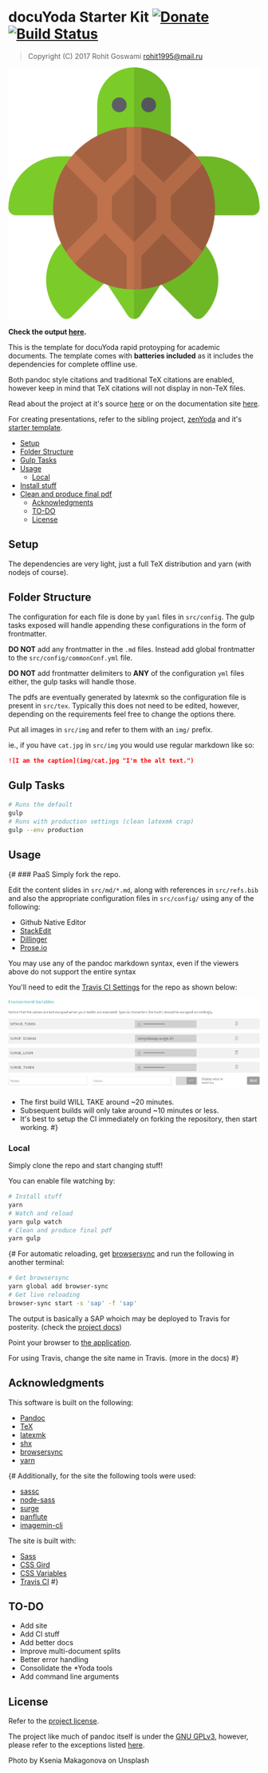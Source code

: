 # docuYoda Starter Kit [![Donate](https://img.shields.io/badge/Donate-PayPal-blue.svg?style=for-the-badge)](https://www.paypal.me/HaoZeke/) [![Build Status](https://semaphoreci.com/api/v1/haozeke/docuyoda_starter/branches/master/badge.svg)](https://semaphoreci.com/haozeke/docuyoda_starter)

> Copyright (C) 2017  Rohit Goswami <rohit1995@mail.ru>

![](src/img/turtle.png "Pandoc Papers for turtles")

**Check the output [here](sap/pdf/spooky-action.pdf).**

This is the template for docuYoda rapid protoyping for academic documents.
The template comes with **batteries included** as it includes the dependencies for complete offline use. 

Both pandoc style citations and traditional TeX citations are enabled, however keep in mind that TeX citations will not display in non-TeX files.

Read about the project at it's source [here](https://www.github.com/HaoZeke/docuYoda) or on the documentation site [here](https://docuyoda.surge.sh).

For creating presentations, refer to the sibling project, [zenYoda](http://zenyoda.surge.sh/) and it's [starter template](http://zenyodasap.surge.sh/).


  - [Setup](#setup)
  - [Folder Structure](#folder-structure)
  - [Gulp Tasks](#gulp-tasks)
  - [Usage](#usage)
    - [Local](#local)
- [Install stuff](#install-stuff)
- [Clean and produce final pdf](#clean-and-produce-final-pdf)
  - [Acknowledgments](#acknowledgments)
  - [TO-DO](#to-do)
  - [License](#license)


## Setup
The dependencies are very light, just a full TeX distribution and yarn (with nodejs of course).

## Folder Structure
The configuration for each file is done by `yaml` files in `src/config`.
The gulp tasks exposed will handle appending these configurations in the form of frontmatter.

**DO NOT** add any frontmatter in the `.md` files.
Instead add global frontmatter to the `src/config/commonConf.yml` file.

**DO NOT** add frontmatter delimiters to **ANY** of the configuration `yml` files either, the gulp tasks will handle those.

The pdfs are eventually generated by latexmk so the configuration file is present in `src/tex`. Typically this does not need to be edited, however, depending on the requirements feel free to change the options there.

Put all images in `src/img` and refer to them with an `img/` prefix.

ie., if you have `cat.jpg` in `src/img` you would use regular markdown like so:

```markdown
![I am the caption](img/cat.jpg "I'm the alt text.")
```

## Gulp Tasks

```bash
# Runs the default
gulp
# Runs with production settings (clean latexmk crap)
gulp --env production
```

## Usage

{# ### PaaS
Simply fork the repo.


Edit the content slides in `src/md/*.md`, along with references in `src/refs.bib` and also the appropriate configuration files in `src/config/` using any of the following:

- Github Native Editor
- [StackEdit](https://stackedit.io)
- [Dillinger](https://dillinger.io)
- [Prose.io](http://prose.io)

You may use any of the pandoc markdown syntax, even if the viewers above do not support the entire syntax


You'll need to edit the [Travis CI Settings](https://travis-ci.org/) for the repo as shown below:

![](readme/travisVar.png "Variables to be set")

- The first build WILL TAKE around ~20 minutes.
- Subsequent builds will only take around ~10 minutes or less.
- It's best to setup the CI immediately on forking the repository, then start working.
 #}

### Local

Simply clone the repo and start changing stuff!

You can enable file watching by:

```bash
# Install stuff
yarn
# Watch and reload
yarn gulp watch
# Clean and produce final pdf
yarn gulp
```

{# For automatic reloading, get [browsersync](https://browsersync.io) and run the following in another terminal:

```bash
# Get browsersync
yarn global add browser-sync
# Get live reloading
browser-sync start -s 'sap' -f 'sap'
```

The output is basically a SAP whoich may be deployed to Travis for posterity. (check the [project docs](https://zenyoda.surge.sh))

Point your browser to [the application](localhost:3000).

For using Travis, change the site name in Travis. (more in the docs) #}

## Acknowledgments
This software is built on the following:

- [Pandoc](https://github.com/jgm/pandoc)
- [TeX](https://ctan.org/)
- [latexmk](http://mg.readthedocs.io/latexmk.html)
- [shx](https://github.com/shelljs/shx)
- [browsersync](https://browsersync.io)
- [yarn](https://yarnpkg.com/en/)

{# Additionally, for the site the following tools were used:

- [sassc](https://github.com/sass/sassc)
- [node-sass](https://github.com/sass/node-sass)
- [surge](http://surge.sh)
- [panflute](http://scorreia.com/software/panflute/)
- [imagemin-cli](https://github.com/imagemin/imagemin-cli)

The site is built with:

- [Sass](http://sass-lang.com/)
- [CSS Gird](https://developer.mozilla.org/en-US/docs/Web/CSS/CSS_Grid_Layout)
- [CSS Variables](https://developer.mozilla.org/en-US/docs/Web/CSS/Using_CSS_variables)
- [Travis CI](https://travis-ci.org)
 #}

## TO-DO
* Add site
* Add CI stuff
* Add better docs
* Improve multi-document splits
* Better error handling
* Consolidate the *Yoda tools
* Add command line arguments

## License
Refer to the [project license](zenyoda.surge.sh).

The project like much of pandoc itself is under the [GNU GPLv3](https://choosealicense.com/licenses/gpl-3.0/), however, please refer to the exceptions listed [here](https://github.com/jgm/pandoc/blob/master/COPYRIGHT).

Photo by Ksenia Makagonova on Unsplash
